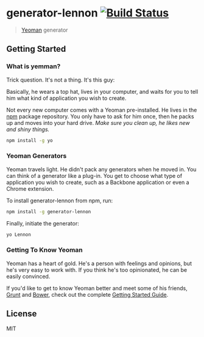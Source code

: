 # generator-lennon [![Build Status](https://secure.travis-ci.org/ah-kevin/generator-lennon.png?branch=master)](https://travis-ci.org/ah-kevin/generator-lennon)

> [Yeoman](http://yeoman.io) generator


## Getting Started

### What is yemman?

Trick question. It's not a thing. It's this guy:


Basically, he wears a top hat, lives in your computer, and waits for you to tell him what kind of application you wish to create.

Not every new computer comes with a Yeoman pre-installed. He lives in the [npm](https://npmjs.org) package repository. You only have to ask for him once, then he packs up and moves into your hard drive. *Make sure you clean up, he likes new and shiny things.*

```bash
npm install -g yo
```

### Yeoman Generators

Yeoman travels light. He didn't pack any generators when he moved in. You can think of a generator like a plug-in. You get to choose what type of application you wish to create, such as a Backbone application or even a Chrome extension.

To install generator-lennon from npm, run:

```bash
npm install -g generator-lennon
```

Finally, initiate the generator:

```bash
yo Lennon
```

### Getting To Know Yeoman

Yeoman has a heart of gold. He's a person with feelings and opinions, but he's very easy to work with. If you think he's too opinionated, he can be easily convinced.

If you'd like to get to know Yeoman better and meet some of his friends, [Grunt](http://gruntjs.com) and [Bower](http://bower.io), check out the complete [Getting Started Guide](https://github.com/yeoman/yeoman/wiki/Getting-Started).


## License

MIT
